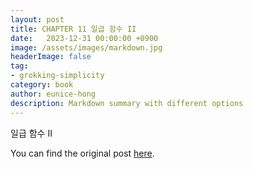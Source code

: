```yaml
---
layout: post
title: CHAPTER 11 일급 함수 II
date:   2023-12-31 00:00:00 +0900
image: /assets/images/markdown.jpg
headerImage: false
tag:
- grokking-simplicity
category: book
author: eunice-hong
description: Markdown summary with different options
---
```


일급 함수 II

You can find the original post [here](https://livebook.manning.com/book/grokking-simplicity/chapter-11/).

